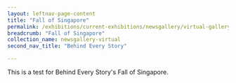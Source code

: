 ```yaml
---
layout: leftnav-page-content
title: "Fall of Singapore"
permalink: /exhibitions/current-exhibitions/newsgallery/virtual-gallery/behind-every-story/fos/
breadcrumb: "Fall of Singapore"
collection_name: newsgallery-virtual
second_nav_title: "Behind Every Story"

---
```


This is a test for Behind Every Story's Fall of Singapore.